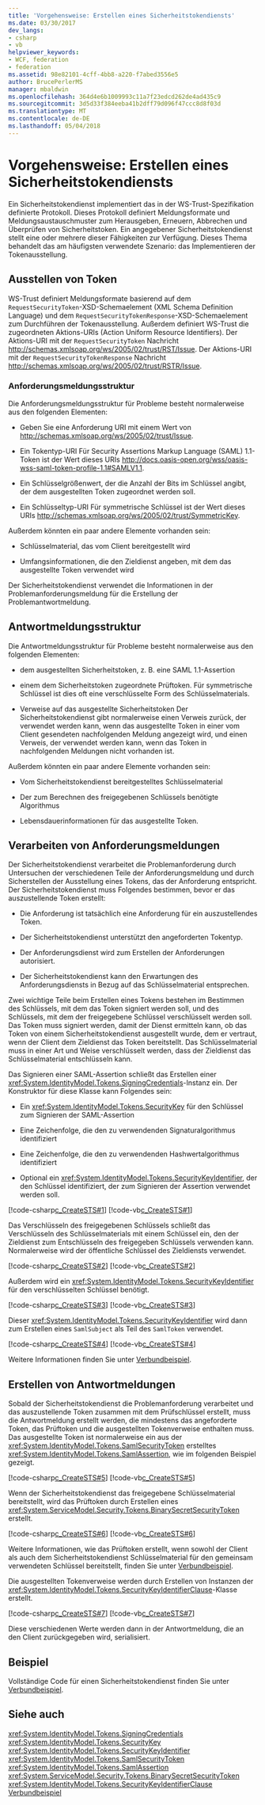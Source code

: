 ```yaml
---
title: 'Vorgehensweise: Erstellen eines Sicherheitstokendiensts'
ms.date: 03/30/2017
dev_langs:
- csharp
- vb
helpviewer_keywords:
- WCF, federation
- federation
ms.assetid: 98e82101-4cff-4bb8-a220-f7abed3556e5
author: BrucePerlerMS
manager: mbaldwin
ms.openlocfilehash: 364d4e6b1009993c11a7f23edcd262de4ad435c9
ms.sourcegitcommit: 3d5d33f384eeba41b2dff79d096f47ccc8d8f03d
ms.translationtype: MT
ms.contentlocale: de-DE
ms.lasthandoff: 05/04/2018
---
```

# <a name="how-to-create-a-security-token-service"></a>Vorgehensweise: Erstellen eines Sicherheitstokendiensts
Ein Sicherheitstokendienst implementiert das in der WS-Trust-Spezifikation definierte Protokoll. Dieses Protokoll definiert Meldungsformate und Meldungsaustauschmuster zum Herausgeben, Erneuern, Abbrechen und Überprüfen von Sicherheitstoken. Ein angegebener Sicherheitstokendienst stellt eine oder mehrere dieser Fähigkeiten zur Verfügung. Dieses Thema behandelt das am häufigsten verwendete Szenario: das Implementieren der Tokenausstellung.  
  
## <a name="issuing-tokens"></a>Ausstellen von Token  
 WS-Trust definiert Meldungsformate basierend auf dem `RequestSecurityToken`-XSD-Schemaelement (XML Schema Definition Language) und dem `RequestSecurityTokenResponse`-XSD-Schemaelement zum Durchführen der Tokenausstellung. Außerdem definiert WS-Trust die zugeordneten Aktions-URIs (Action Uniform Resource Identifiers). Der Aktions-URI mit der `RequestSecurityToken` Nachricht http://schemas.xmlsoap.org/ws/2005/02/trust/RST/Issue. Der Aktions-URI mit der `RequestSecurityTokenResponse` Nachricht http://schemas.xmlsoap.org/ws/2005/02/trust/RSTR/Issue.  
  
### <a name="request-message-structure"></a>Anforderungsmeldungsstruktur  
 Die Anforderungsmeldungsstruktur für Probleme besteht normalerweise aus den folgenden Elementen:  
  
-   Geben Sie eine Anforderung URI mit einem Wert von http://schemas.xmlsoap.org/ws/2005/02/trust/Issue.  
  
-   Ein Tokentyp-URI Für Security Assertions Markup Language (SAML) 1.1-Token ist der Wert dieses URIs http://docs.oasis-open.org/wss/oasis-wss-saml-token-profile-1.1#SAMLV1.1.  
  
-   Ein Schlüsselgrößenwert, der die Anzahl der Bits im Schlüssel angibt, der dem ausgestellten Token zugeordnet werden soll.  
  
-   Ein Schlüsseltyp-URI Für symmetrische Schlüssel ist der Wert dieses URIs http://schemas.xmlsoap.org/ws/2005/02/trust/SymmetricKey.  
  
 Außerdem könnten ein paar andere Elemente vorhanden sein:  
  
-   Schlüsselmaterial, das vom Client bereitgestellt wird  
  
-   Umfangsinformationen, die den Zieldienst angeben, mit dem das ausgestellte Token verwendet wird  
  
 Der Sicherheitstokendienst verwendet die Informationen in der Problemanforderungsmeldung für die Erstellung der Problemantwortmeldung.  
  
## <a name="response-message-structure"></a>Antwortmeldungsstruktur  
 Die Antwortmeldungsstruktur für Probleme besteht normalerweise aus den folgenden Elementen:  
  
-   dem ausgestellten Sicherheitstoken, z. B. eine SAML 1.1-Assertion  
  
-   einem dem Sicherheitstoken zugeordnete Prüftoken. Für symmetrische Schlüssel ist dies oft eine verschlüsselte Form des Schlüsselmaterials.  
  
-   Verweise auf das ausgestellte Sicherheitstoken Der Sicherheitstokendienst gibt normalerweise einen Verweis zurück, der verwendet werden kann, wenn das ausgestellte Token in einer vom Client gesendeten nachfolgenden Meldung angezeigt wird, und einen Verweis, der verwendet werden kann, wenn das Token in nachfolgenden Meldungen nicht vorhanden ist.  
  
 Außerdem könnten ein paar andere Elemente vorhanden sein:  
  
-   Vom Sicherheitstokendienst bereitgestelltes Schlüsselmaterial  
  
-   Der zum Berechnen des freigegebenen Schlüssels benötigte Algorithmus  
  
-   Lebensdauerinformationen für das ausgestellte Token.  
  
## <a name="processing-request-messages"></a>Verarbeiten von Anforderungsmeldungen  
 Der Sicherheitstokendienst verarbeitet die Problemanforderung durch Untersuchen der verschiedenen Teile der Anforderungsmeldung und durch Sicherstellen der Ausstellung eines Tokens, das der Anforderung entspricht. Der Sicherheitstokendienst muss Folgendes bestimmen, bevor er das auszustellende Token erstellt:  
  
-   Die Anforderung ist tatsächlich eine Anforderung für ein auszustellendes Token.  
  
-   Der Sicherheitstokendienst unterstützt den angeforderten Tokentyp.  
  
-   Der Anforderungsdienst wird zum Erstellen der Anforderungen autorisiert.  
  
-   Der Sicherheitstokendienst kann den Erwartungen des Anforderungsdiensts in Bezug auf das Schlüsselmaterial entsprechen.  
  
 Zwei wichtige Teile beim Erstellen eines Tokens bestehen im Bestimmen des Schlüssels, mit dem das Token signiert werden soll, und des Schlüssels, mit dem der freigegebene Schlüssel verschlüsselt werden soll. Das Token muss signiert werden, damit der Dienst ermitteln kann, ob das Token von einem Sicherheitstokendienst ausgestellt wurde, dem er vertraut, wenn der Client dem Zieldienst das Token bereitstellt. Das Schlüsselmaterial muss in einer Art und Weise verschlüsselt werden, dass der Zieldienst das Schlüsselmaterial entschlüsseln kann.  
  
 Das Signieren einer SAML-Assertion schließt das Erstellen einer <xref:System.IdentityModel.Tokens.SigningCredentials>-Instanz ein. Der Konstruktor für diese Klasse kann Folgendes sein:  
  
-   Ein <xref:System.IdentityModel.Tokens.SecurityKey> für den Schlüssel zum Signieren der SAML-Assertion  
  
-   Eine Zeichenfolge, die den zu verwendenden Signaturalgorithmus identifiziert  
  
-   Eine Zeichenfolge, die den zu verwendenden Hashwertalgorithmus identifiziert  
  
-   Optional ein <xref:System.IdentityModel.Tokens.SecurityKeyIdentifier>, der den Schlüssel identifiziert, der zum Signieren der Assertion verwendet werden soll.  
  
 [!code-csharp[c_CreateSTS#1](../../../../samples/snippets/csharp/VS_Snippets_CFX/c_creatests/cs/source.cs#1)]
 [!code-vb[c_CreateSTS#1](../../../../samples/snippets/visualbasic/VS_Snippets_CFX/c_creatests/vb/source.vb#1)]  
  
 Das Verschlüsseln des freigegebenen Schlüssels schließt das Verschlüsseln des Schlüsselmaterials mit einem Schlüssel ein, den der Zieldienst zum Entschlüsseln des freigegeben Schlüssels verwenden kann. Normalerweise wird der öffentliche Schlüssel des Zieldiensts verwendet.  
  
 [!code-csharp[c_CreateSTS#2](../../../../samples/snippets/csharp/VS_Snippets_CFX/c_creatests/cs/source.cs#2)]
 [!code-vb[c_CreateSTS#2](../../../../samples/snippets/visualbasic/VS_Snippets_CFX/c_creatests/vb/source.vb#2)]  
  
 Außerdem wird ein <xref:System.IdentityModel.Tokens.SecurityKeyIdentifier> für den verschlüsselten Schlüssel benötigt.  
  
 [!code-csharp[c_CreateSTS#3](../../../../samples/snippets/csharp/VS_Snippets_CFX/c_creatests/cs/source.cs#3)]
 [!code-vb[c_CreateSTS#3](../../../../samples/snippets/visualbasic/VS_Snippets_CFX/c_creatests/vb/source.vb#3)]  
  
 Dieser <xref:System.IdentityModel.Tokens.SecurityKeyIdentifier> wird dann zum Erstellen eines `SamlSubject` als Teil des `SamlToken` verwendet.  
  
 [!code-csharp[c_CreateSTS#4](../../../../samples/snippets/csharp/VS_Snippets_CFX/c_creatests/cs/source.cs#4)]
 [!code-vb[c_CreateSTS#4](../../../../samples/snippets/visualbasic/VS_Snippets_CFX/c_creatests/vb/source.vb#4)]  
  
 Weitere Informationen finden Sie unter [Verbundbeispiel](../../../../docs/framework/wcf/samples/federation-sample.md).  
  
## <a name="creating-response-messages"></a>Erstellen von Antwortmeldungen  
 Sobald der Sicherheitstokendienst die Problemanforderung verarbeitet und das auszustellende Token zusammen mit dem Prüfschlüssel erstellt, muss die Antwortmeldung erstellt werden, die mindestens das angeforderte Token, das Prüftoken und die ausgestellten Tokenverweise enthalten muss. Das ausgestellte Token ist normalerweise ein aus der <xref:System.IdentityModel.Tokens.SamlSecurityToken> erstelltes <xref:System.IdentityModel.Tokens.SamlAssertion>, wie im folgenden Beispiel gezeigt.  
  
 [!code-csharp[c_CreateSTS#5](../../../../samples/snippets/csharp/VS_Snippets_CFX/c_creatests/cs/source.cs#5)]
 [!code-vb[c_CreateSTS#5](../../../../samples/snippets/visualbasic/VS_Snippets_CFX/c_creatests/vb/source.vb#5)]  
  
 Wenn der Sicherheitstokendienst das freigegebene Schlüsselmaterial bereitstellt, wird das Prüftoken durch Erstellen eines <xref:System.ServiceModel.Security.Tokens.BinarySecretSecurityToken> erstellt.  
  
 [!code-csharp[c_CreateSTS#6](../../../../samples/snippets/csharp/VS_Snippets_CFX/c_creatests/cs/source.cs#6)]
 [!code-vb[c_CreateSTS#6](../../../../samples/snippets/visualbasic/VS_Snippets_CFX/c_creatests/vb/source.vb#6)]  
  
 Weitere Informationen, wie das Prüftoken erstellt, wenn sowohl der Client als auch dem Sicherheitstokendienst Schlüsselmaterial für den gemeinsam verwendeten Schlüssel bereitstellt, finden Sie unter [Verbundbeispiel](../../../../docs/framework/wcf/samples/federation-sample.md).  
  
 Die ausgestellten Tokenverweise werden durch Erstellen von Instanzen der <xref:System.IdentityModel.Tokens.SecurityKeyIdentifierClause>-Klasse erstellt.  
  
 [!code-csharp[c_CreateSTS#7](../../../../samples/snippets/csharp/VS_Snippets_CFX/c_creatests/cs/source.cs#7)]
 [!code-vb[c_CreateSTS#7](../../../../samples/snippets/visualbasic/VS_Snippets_CFX/c_creatests/vb/source.vb#7)]  
  
 Diese verschiedenen Werte werden dann in der Antwortmeldung, die an den Client zurückgegeben wird, serialisiert.  
  
## <a name="example"></a>Beispiel  
 Vollständige Code für einen Sicherheitstokendienst finden Sie unter [Verbundbeispiel](../../../../docs/framework/wcf/samples/federation-sample.md).  
  
## <a name="see-also"></a>Siehe auch  
 <xref:System.IdentityModel.Tokens.SigningCredentials>  
 <xref:System.IdentityModel.Tokens.SecurityKey>  
 <xref:System.IdentityModel.Tokens.SecurityKeyIdentifier>  
 <xref:System.IdentityModel.Tokens.SamlSecurityToken>  
 <xref:System.IdentityModel.Tokens.SamlAssertion>  
 <xref:System.ServiceModel.Security.Tokens.BinarySecretSecurityToken>  
 <xref:System.IdentityModel.Tokens.SecurityKeyIdentifierClause>  
 [Verbundbeispiel](../../../../docs/framework/wcf/samples/federation-sample.md)
